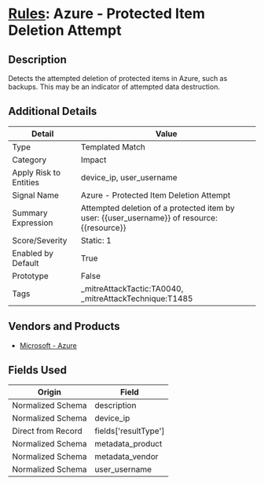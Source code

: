 # [Rules](README.md): Azure - Protected Item Deletion Attempt

## Description
Detects the attempted deletion of protected items in Azure, such as backups. This may be an indicator of attempted data destruction.

## Additional Details
|Detail|Value|
|----|----|
|Type|Templated Match|
|Category|Impact|
|Apply Risk to Entities|device_ip, user_username|
|Signal Name|Azure - Protected Item Deletion Attempt|
|Summary Expression|Attempted deletion of a protected item by user: {{user_username}}  of resource: {{resource}}|
|Score/Severity|Static: 1|
|Enabled by Default|True|
|Prototype|False|
|Tags|_mitreAttackTactic:TA0040, _mitreAttackTechnique:T1485|
## Vendors and Products
- [Microsoft - Azure](../products/a1225af5-e778-4068-a9a2-47da93d1ff24.md)


## Fields Used

|Origin|Field|
|----|----|
|Normalized Schema|description|
|Normalized Schema|device_ip|
|Direct from Record|fields['resultType']|
|Normalized Schema|metadata_product|
|Normalized Schema|metadata_vendor|
|Normalized Schema|user_username|


